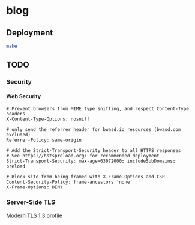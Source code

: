 # blog

## Deployment

```bash
make
```

## TODO

### Security

#### Web Security

```
# Prevent browsers from MIME type sniffing, and respect Content-Type headers
X-Content-Type-Options: nosniff

# only send the referrer header for bwasd.io resources (bwasd.com excluded)
Referrer-Policy: same-origin

# Add the Strict-Transport-Security header to all HTTPS responses
# See https://hstspreload.org/ for recommended deployment
Strict-Transport-Security: max-age=63072000; includeSubDomains; preload

# Block site from being framed with X-Frame-Options and CSP
Content-Security-Policy: frame-ancestors 'none'
X-Frame-Options: DENY
```

### Server-Side TLS

[Modern TLS 1.3 profile](https://wiki.mozilla.org/Security/Server_Side_TLS#Modern_compatibility)
